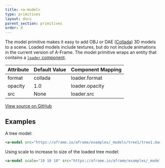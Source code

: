 ```yaml
---
title: <a-model>
type: primitives
layout: docs
parent_section: primitives
order: 8
---
```


The model primitive makes it easy to add OBJ or DAE ([Collada](https://www.khronos.org/collada/)) 3D models to a scene. Loaded models include textures, but do not include animations in the current version of A-Frame. The model primitive wraps an entity that contains a [`loader` component](../components/loader.html).

| Attribute | Default Value | Component Mapping |
| --------- | ------------- | ----------------- |
| format    | collada       | loader.format     |
| opacity   | 1.0           | loader.opacity    |
| src       | None          | loader.src        |

[View source on GitHub](https://github.com/aframevr/aframe/blob/master/elements/templates/a-model.html)

## Examples

A tree model:

```html
<a-model src="https://aframe.io/aframe/examples/_models/tree1/tree1.dae"></a-model>
```

Using scale to increase to size of the loaded tree model:

```html
<a-model scale="10 10 10" src="https://aframe.io/aframe/examples/_models/tree1/tree1.dae"></a-model>
```
